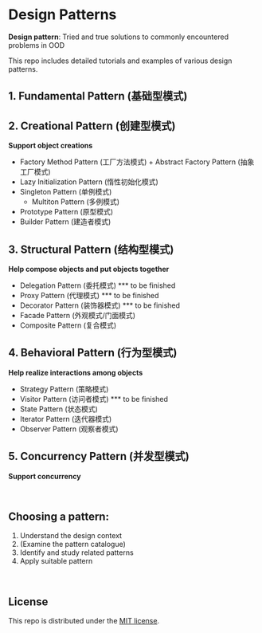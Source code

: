 # Design Patterns

**Design pattern**: Tried and true solutions to commonly encountered problems in OOD

This repo includes detailed tutorials and examples of various design patterns.

## 1. Fundamental Pattern (基础型模式)

## 2. Creational Pattern (创建型模式)

**Support object creations**

- Factory Method Pattern (工厂方法模式) + Abstract Factory Pattern (抽象工厂模式)
- Lazy Initialization Pattern (惰性初始化模式)
- Singleton Pattern (单例模式)
  - Multiton Pattern (多例模式)
- Prototype Pattern (原型模式)
- Builder Pattern (建造者模式)

## 3. Structural Pattern (结构型模式)

**Help compose objects and put objects together**

* Delegation Pattern (委托模式) *** to be finished
* Proxy Pattern (代理模式) *** to be finished
* Decorator Pattern (装饰器模式) *** to be finished
* Facade Pattern (外观模式/门面模式)
* Composite Pattern (复合模式)

## 4. Behavioral Pattern (行为型模式)

**Help realize interactions among objects**

* Strategy Pattern (策略模式)
* Visitor Pattern (访问者模式) *** to be finished
* State Pattern (状态模式)
* Iterator Pattern (迭代器模式)
* Observer Pattern (观察者模式)

## 5. Concurrency Pattern (并发型模式)

**Support concurrency**

<br>

## Choosing a pattern:

1. Understand the design context
2. (Examine the pattern catalogue)
3. Identify and study related patterns
4. Apply suitable pattern

<br>

## License

This repo is distributed under the <a href="https://github.com/Ziang-Lu/Design-Patterns/blob/master/LICENSE">MIT license</a>.